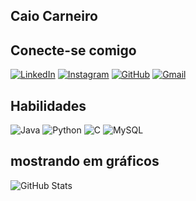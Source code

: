 ## Caio Carneiro

## Conecte-se comigo
[![LinkedIn](https://img.shields.io/badge/LinkedIn-0077B5?style=for-the-badge&logo=linkedin&logoColor=white)](https://www.linkedin.com/in/caio-carneiro-a6281b2b8?/)
[![Instagram](https://img.shields.io/badge/-Instagram-%23E4405F?style=for-the-badge&logo=instagram&logoColor=white)](https://www.instagram.com/caio.limac1/)
[![GitHub](https://img.shields.io/badge/GitHub-100000?style=for-the-badge&logo=github&logoColor=white)](https://github.com/DevCaioCarneiro)
[![Gmail](https://img.shields.io/badge/Gmail-333333?style=for-the-badge&logo=gmail&logoColor=red)](mailto:caiosoftware141@gmail.com)

## Habilidades
![Java](https://img.shields.io/badge/java-%23ED8B00.svg?style=for-the-badge&logo=openjdk&logoColor=white)
![Python](https://img.shields.io/badge/python-3670A0?style=for-the-badge&logo=python&logoColor=ffdd54)
![C](https://img.shields.io/badge/C-00599C?style=for-the-badge&logo=c&logoColor=white)
![MySQL](https://img.shields.io/badge/MySQL-00000F?style=for-the-badge&logo=mysql&logoColor=white)

## mostrando em gráficos 
![GitHub Stats](https://github-readme-stats.vercel.app/api?username=SEUUSERNAME&theme=transparent&bg_color=000&border_color=30A3DC&show_icons=true&icon_color=30A3DC&title_color=E94D5F&text_color=FFF)
